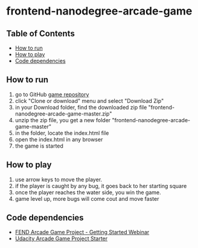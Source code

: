 frontend-nanodegree-arcade-game
===============================


## Table of Contents

* [How to run](#how-to-run)
* [How to play](#how-to-play)
* [Code dependencies](#code-dependencies)


## How to run

1. go to GitHub [game repository](https://github.com/toniguan/frontend-nanodegree-arcade-game)
2. click "Clone or download" menu and select "Download Zip"
3. in your Download folder, find the downloaded zip file "frontend-nanodegree-arcade-game-master.zip"
4. unzip the zip file, you get a new folder "frontend-nanodegree-arcade-game-master"
5. in the folder, locate the index.html file
6. open the index.html in any browser
7. the game is started

## How to play

1. use arrow keys to move the player. 
2. if the player is caught by any bug, it goes back to her starting square
3. once the player reaches the water side, you win the game.
4. game level up, more bugs will come cout and move faster



## Code dependencies

* [FEND Arcade Game Project - Getting Started Webinar](https://zoom.us/recording/play/aulotDlzKFegQFIJTaTzKgWvNkVsYtlwO454vL1UPE1Cm6lOUBQCtfVurPOIAGAS?startTime=1529542978000)
* [Udacity Arcade Game Project Starter](https://github.com/udacity/frontend-nanodegree-arcade-game)


